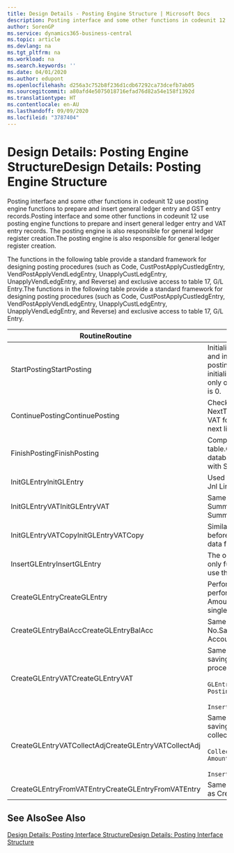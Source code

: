 ```yaml
---
title: Design Details - Posting Engine Structure | Microsoft Docs
description: Posting interface and some other functions in codeunit 12 use posting engine functions to prepare and insert general ledger entry and GST entry records. The posting engine is also responsible for general ledger register creation.
author: SorenGP
ms.service: dynamics365-business-central
ms.topic: article
ms.devlang: na
ms.tgt_pltfrm: na
ms.workload: na
ms.search.keywords: ''
ms.date: 04/01/2020
ms.author: edupont
ms.openlocfilehash: d256a3c752b8f236d1cdb67292ca73dcefb7ab05
ms.sourcegitcommit: a80afd4e5075018716efad76d82a54e158f1392d
ms.translationtype: HT
ms.contentlocale: en-AU
ms.lasthandoff: 09/09/2020
ms.locfileid: "3787404"
---
```

# <a name="design-details-posting-engine-structure"></a><span data-ttu-id="3137e-104">Design Details: Posting Engine Structure</span><span class="sxs-lookup"><span data-stu-id="3137e-104">Design Details: Posting Engine Structure</span></span>
<span data-ttu-id="3137e-105">Posting interface and some other functions in codeunit 12 use posting engine functions to prepare and insert general ledger entry and GST entry records.</span><span class="sxs-lookup"><span data-stu-id="3137e-105">Posting interface and some other functions in codeunit 12 use posting engine functions to prepare and insert general ledger entry and VAT entry records.</span></span> <span data-ttu-id="3137e-106">The posting engine is also responsible for general ledger register creation.</span><span class="sxs-lookup"><span data-stu-id="3137e-106">The posting engine is also responsible for general ledger register creation.</span></span>  
  
 <span data-ttu-id="3137e-107">The functions in the following table provide a standard framework for designing posting procedures (such as Code, CustPostApplyCustledgEntry, VendPostApplyVendLedgEntry, UnapplyCustLedgEntry, UnapplyVendLedgEntry, and Reverse) and exclusive access to table 17, G/L Entry.</span><span class="sxs-lookup"><span data-stu-id="3137e-107">The functions in the following table provide a standard framework for designing posting procedures (such as Code, CustPostApplyCustledgEntry, VendPostApplyVendLedgEntry, UnapplyCustLedgEntry, UnapplyVendLedgEntry, and Reverse) and exclusive access to table 17, G/L Entry.</span></span>  
  
|<span data-ttu-id="3137e-108">Routine</span><span class="sxs-lookup"><span data-stu-id="3137e-108">Routine</span></span>|<span data-ttu-id="3137e-109">Description</span><span class="sxs-lookup"><span data-stu-id="3137e-109">Description</span></span>|  
|-------------|---------------------------------------|  
|<span data-ttu-id="3137e-110">StartPosting</span><span class="sxs-lookup"><span data-stu-id="3137e-110">StartPosting</span></span>|<span data-ttu-id="3137e-111">Initialises posting buffer TempGLEntryBuf, locks G/L Entry and GST Entry tables, and initialises Accounting Period, G/L Register, and Exchange Rate.</span><span class="sxs-lookup"><span data-stu-id="3137e-111">Initializes posting buffer TempGLEntryBuf, locks G/L Entry and VAT Entry tables, and initializes Accounting Period, G/L Register, and Exchange Rate.</span></span> <span data-ttu-id="3137e-112">Should be called only once, then NextEntryNo is 0.</span><span class="sxs-lookup"><span data-stu-id="3137e-112">Should be called only once, then NextEntryNo is 0.</span></span>|  
|<span data-ttu-id="3137e-113">ContinuePosting</span><span class="sxs-lookup"><span data-stu-id="3137e-113">ContinuePosting</span></span>|<span data-ttu-id="3137e-114">Checks and posts unrealised GST for previous transaction increment NextTransactionNo and prepares post of next line.</span><span class="sxs-lookup"><span data-stu-id="3137e-114">Checks and posts unrealized VAT for previous transaction increment NextTransactionNo and prepares post of next line.</span></span>|  
|<span data-ttu-id="3137e-115">FinishPosting</span><span class="sxs-lookup"><span data-stu-id="3137e-115">FinishPosting</span></span>|<span data-ttu-id="3137e-116">Completes posting by inserting G/L entries from temporary buffer into database table.</span><span class="sxs-lookup"><span data-stu-id="3137e-116">Completes posting by inserting G/L entries from temporary buffer into database table.</span></span> <span data-ttu-id="3137e-117">Always used together with StartPosting.</span><span class="sxs-lookup"><span data-stu-id="3137e-117">Always used together with StartPosting.</span></span> <span data-ttu-id="3137e-118">Checks for inconsistencies.</span><span class="sxs-lookup"><span data-stu-id="3137e-118">Checks for inconsistencies.</span></span>|  
|<span data-ttu-id="3137e-119">InitGLEntry</span><span class="sxs-lookup"><span data-stu-id="3137e-119">InitGLEntry</span></span>|<span data-ttu-id="3137e-120">Used to initialise new G/L entry for Gen.</span><span class="sxs-lookup"><span data-stu-id="3137e-120">Used to initialize new G/L entry for Gen.</span></span> <span data-ttu-id="3137e-121">Jnl Line.</span><span class="sxs-lookup"><span data-stu-id="3137e-121">Jnl Line.</span></span> <span data-ttu-id="3137e-122">Returns GLEntry as parameter.</span><span class="sxs-lookup"><span data-stu-id="3137e-122">Returns GLEntry as parameter.</span></span>|  
|<span data-ttu-id="3137e-123">InitGLEntryVAT</span><span class="sxs-lookup"><span data-stu-id="3137e-123">InitGLEntryVAT</span></span>|<span data-ttu-id="3137e-124">Same as InitGLEntry, but also assigns Bal. Account No. and SummarizeVAT.</span><span class="sxs-lookup"><span data-stu-id="3137e-124">Same as InitGLEntry, but also assigns Bal. Account No. and SummarizeVAT.</span></span>|  
|<span data-ttu-id="3137e-125">InitGLEntryVATCopy</span><span class="sxs-lookup"><span data-stu-id="3137e-125">InitGLEntryVATCopy</span></span>|<span data-ttu-id="3137e-126">Similar to InitGLEntryGST, but also copies posting groups data from GST Entry before SummariseGST.</span><span class="sxs-lookup"><span data-stu-id="3137e-126">Similar to InitGLEntryVAT, but also copies posting groups data from VAT Entry before SummarizeVAT.</span></span>|  
|<span data-ttu-id="3137e-127">InsertGLEntry</span><span class="sxs-lookup"><span data-stu-id="3137e-127">InsertGLEntry</span></span>|<span data-ttu-id="3137e-128">The only function that inserts G/L entry into global TempGLEntryBuf table.</span><span class="sxs-lookup"><span data-stu-id="3137e-128">The only function that inserts G/L entry into global TempGLEntryBuf table.</span></span> <span data-ttu-id="3137e-129">Always use this function for insert.</span><span class="sxs-lookup"><span data-stu-id="3137e-129">Always use this function for insert.</span></span>|  
|<span data-ttu-id="3137e-130">CreateGLEntry</span><span class="sxs-lookup"><span data-stu-id="3137e-130">CreateGLEntry</span></span>|<span data-ttu-id="3137e-131">Performs an InitGLEntry, assigns Additional Currency Amount, and then performs InsertGLEntry.</span><span class="sxs-lookup"><span data-stu-id="3137e-131">Performs an InitGLEntry, assigns Additional Currency Amount, and then performs InsertGLEntry.</span></span> <span data-ttu-id="3137e-132">Replaces several lines of code with a single function call.</span><span class="sxs-lookup"><span data-stu-id="3137e-132">Replaces several lines of code with a single function call.</span></span>|  
|<span data-ttu-id="3137e-133">CreateGLEntryBalAcc</span><span class="sxs-lookup"><span data-stu-id="3137e-133">CreateGLEntryBalAcc</span></span>|<span data-ttu-id="3137e-134">Same as CreateGLEntry, but also assigns Bal. Account Type and Bal. Account No.</span><span class="sxs-lookup"><span data-stu-id="3137e-134">Same as CreateGLEntry, but also assigns Bal. Account Type and Bal. Account No.</span></span>|  
|<span data-ttu-id="3137e-135">CreateGLEntryVAT</span><span class="sxs-lookup"><span data-stu-id="3137e-135">CreateGLEntryVAT</span></span>|<span data-ttu-id="3137e-136">Same as CreateGLEntry, but with additional processing for posting groups and saving to temporary GST buffer:</span><span class="sxs-lookup"><span data-stu-id="3137e-136">Same as CreateGLEntry, but with additional processing for posting groups and saving to temporary VAT buffer:</span></span><br /><br /> `GLEntry.CopyPostingGroupsFromDtldCVBuf(DtldCVLedgEntryBuf,GenJnlLine."Gen. Posting Type");`<br /><br /> `InsertVATEntriesFromTemp(DtldCVLedgEntryBuf,GLEntry);`|  
|<span data-ttu-id="3137e-137">CreateGLEntryVATCollectAdj</span><span class="sxs-lookup"><span data-stu-id="3137e-137">CreateGLEntryVATCollectAdj</span></span>|<span data-ttu-id="3137e-138">Same as CreateGLEntry, but with additional collection of adjustments and saving to temporary GST buffer:</span><span class="sxs-lookup"><span data-stu-id="3137e-138">Same as CreateGLEntry, but with additional collection of adjustments and saving to temporary VAT buffer:</span></span><br /><br /> `CollectAdjustment(AdjAmount,GLEntry.Amount,GLEntry."Additional-Currency Amount",OriginalDateSet);`<br /><br /> `InsertVATEntriesFromTemp(DtldCVLedgEntryBuf,GLEntry);`|  
|<span data-ttu-id="3137e-139">CreateGLEntryFromVATEntry</span><span class="sxs-lookup"><span data-stu-id="3137e-139">CreateGLEntryFromVATEntry</span></span>|<span data-ttu-id="3137e-140">Same as CreateGLEntry, but also copies posting groups from GST entry.</span><span class="sxs-lookup"><span data-stu-id="3137e-140">Same as CreateGLEntry, but also copies posting groups from VAT entry.</span></span>|  
  
## <a name="see-also"></a><span data-ttu-id="3137e-141">See Also</span><span class="sxs-lookup"><span data-stu-id="3137e-141">See Also</span></span>  
 [<span data-ttu-id="3137e-142">Design Details: Posting Interface Structure</span><span class="sxs-lookup"><span data-stu-id="3137e-142">Design Details: Posting Interface Structure</span></span>](design-details-posting-interface-structure.md)